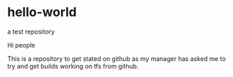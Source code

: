 # hello-world
a test repository

Hi people

This is a repository to get stated on github as my manager has asked me to try and get builds working on tfs from github.
